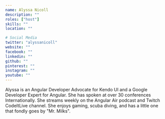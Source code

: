 ```yaml
---
name: Alyssa Nicoll
description: ""
roles: ["host"]
skills: ""
location: ""

# Social Media
twitter: "alyssanicoll"
website: ""
facebook: ""
linkedin: ""
github: ""
pinterest: ""
instagram: ""
youtube: ""
---
```


Alyssa is an Angular Developer Advocate for Kendo UI and a Google Developer Expert for Angular. She has spoken at over 30 conferences Internationally. She streams weekly on the Angular Air podcast and Twitch CodeItLive channel. She enjoys gaming, scuba diving, and has a little one that fondly goes by "Mr. Milks".

<!--more-->

